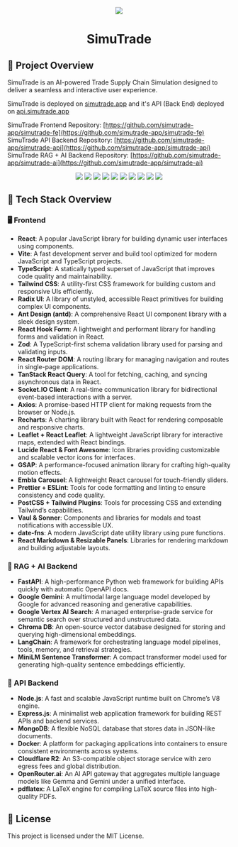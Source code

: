 <p align="center">
  <img src="assets/logo.png"/>
  <h1 align="center">SimuTrade</h1>
</p>
   
## 📘 Project Overview
SimuTrade is an AI-powered Trade Supply Chain Simulation designed to deliver a seamless and interactive user experience.

SimuTrade is deployed on [simutrade.app](https://simutrade.app) and it's API (Back End) deployed on [api.simutrade.app](https://api.simutrade.app)

SimuTrade Frontend Repository: [https://github.com/simutrade-app/simutrade-fe](https://github.com/simutrade-app/simutrade-fe)<br>
SimuTrade API Backend Repository: [https://github.com/simutrade-app/simutrade-api](https://github.com/simutrade-app/simutrade-api)<br>
SimuTrade RAG + AI Backend Repository: [https://github.com/simutrade-app/simutrade-ai](https://github.com/simutrade-app/simutrade-ai)


<p align="center">
  <img src="assets/screenshots/1.png"/>
  <img src="assets/screenshots/2.png"/>
  <img src="assets/screenshots/3.png"/>
  <img src="assets/screenshots/4.png"/>
  <img src="assets/screenshots/5.png"/>
  <img src="assets/screenshots/6.png"/>
  <img src="assets/screenshots/7.png"/>
  <img src="assets/screenshots/8.png"/>
  <img src="assets/screenshots/9.png"/>
  <img src="assets/screenshots/10.png"/>
</p>

## 🧱 Tech Stack Overview

### 🖥️ Frontend

- **React**: A popular JavaScript library for building dynamic user interfaces using components.
- **Vite**: A fast development server and build tool optimized for modern JavaScript and TypeScript projects.
- **TypeScript**: A statically typed superset of JavaScript that improves code quality and maintainability.
- **Tailwind CSS**: A utility-first CSS framework for building custom and responsive UIs efficiently.
- **Radix UI**: A library of unstyled, accessible React primitives for building complex UI components.
- **Ant Design (antd)**: A comprehensive React UI component library with a sleek design system.
- **React Hook Form**: A lightweight and performant library for handling forms and validation in React.
- **Zod**: A TypeScript-first schema validation library used for parsing and validating inputs.
- **React Router DOM**: A routing library for managing navigation and routes in single-page applications.
- **TanStack React Query**: A tool for fetching, caching, and syncing asynchronous data in React.
- **Socket.IO Client**: A real-time communication library for bidirectional event-based interactions with a server.
- **Axios**: A promise-based HTTP client for making requests from the browser or Node.js.
- **Recharts**: A charting library built with React for rendering composable and responsive charts.
- **Leaflet + React Leaflet**: A lightweight JavaScript library for interactive maps, extended with React bindings.
- **Lucide React & Font Awesome**: Icon libraries providing customizable and scalable vector icons for interfaces.
- **GSAP**: A performance-focused animation library for crafting high-quality motion effects.
- **Embla Carousel**: A lightweight React carousel for touch-friendly sliders.
- **Prettier + ESLint**: Tools for code formatting and linting to ensure consistency and code quality.
- **PostCSS + Tailwind Plugins**: Tools for processing CSS and extending Tailwind’s capabilities.
- **Vaul & Sonner**: Components and libraries for modals and toast notifications with accessible UX.
- **date-fns**: A modern JavaScript date utility library using pure functions.
- **React Markdown & Resizable Panels**: Libraries for rendering markdown and building adjustable layouts.

### 🧠 RAG + AI Backend

- **FastAPI**: A high-performance Python web framework for building APIs quickly with automatic OpenAPI docs.
- **Google Gemini**: A multimodal large language model developed by Google for advanced reasoning and generative capabilities.
- **Google Vertex AI Search**: A managed enterprise-grade service for semantic search over structured and unstructured data.
- **Chroma DB**: An open-source vector database designed for storing and querying high-dimensional embeddings.
- **LangChain**: A framework for orchestrating language model pipelines, tools, memory, and retrieval strategies.
- **MiniLM Sentence Transformer**: A compact transformer model used for generating high-quality sentence embeddings efficiently.

### 🧩 API Backend

- **Node.js**: A fast and scalable JavaScript runtime built on Chrome’s V8 engine.
- **Express.js**: A minimalist web application framework for building REST APIs and backend services.
- **MongoDB**: A flexible NoSQL database that stores data in JSON-like documents.
- **Docker**: A platform for packaging applications into containers to ensure consistent environments across systems.
- **Cloudflare R2**: An S3-compatible object storage service with zero egress fees and global distribution.
- **OpenRouter.ai**: An AI API gateway that aggregates multiple language models like Gemma and Gemini under a unified interface.
- **pdflatex**: A LaTeX engine for compiling LaTeX source files into high-quality PDFs.

## 📝 License
This project is licensed under the MIT License.